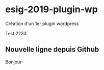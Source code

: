 # esig-2019-plugin-wp
Création d'un 1er plugin wordpress

Test 2233

## Nouvelle ligne depuis Github
Bonjour

